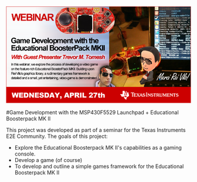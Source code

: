 ![alt text](https://github.com/trevortomesh/EBPMk2-Game/blob/master/img/promo.png)

#Game Development with the MSP430F5529 Launchpad + Educational Boosterpack MK II

This project was developed as part of a seminar for the Texas Instruments E2E Community. 
The goals of this project:
+ Explore the Educational Boosterpack MK II's capabilities as a gaming console. 
+ Develop a game (of course) 
+ To develop and outline a simple games framework for the Educational Boosterpack MK II


